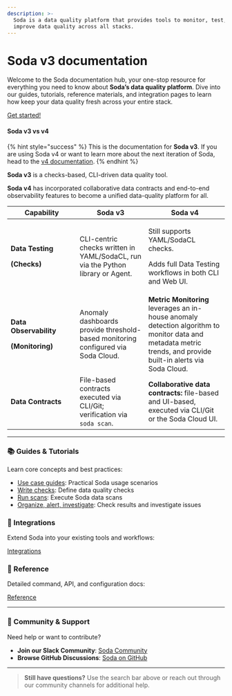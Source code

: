 ```yaml
---
description: >-
  Soda is a data quality platform that provides tools to monitor, test, and
  improve data quality across all stacks.
---
```


# Soda v3 documentation

Welcome to the Soda documentation hub, your one-stop resource for everything you need to know about **Soda’s data quality platform**. Dive into our guides, tutorials, reference materials, and integration pages to learn how keep your data quality fresh across your entire stack.

<a href="quick-start-sip/" class="button primary" data-icon="glass">Get started!</a>

#### Soda v3 vs v4

{% hint style="success" %}
This is the documentation for **Soda v3**. If you are using Soda v4 or want to learn more about the next iteration of Soda, head to the [v4 documentation](https://app.gitbook.com/o/ig9n9VJPAFRSFLtZKVB2/s/A2PmHkO5cBgeRPdiPPOG/).
{% endhint %}

**Soda v3** is a checks-based, CLI-driven data quality tool.

**Soda v4** has incorporated collaborative data contracts and end-to-end observability features to become a unified data-quality platform for all.

<table><thead><tr><th width="143.86666870117188">Capability</th><th>Soda v3</th><th>Soda v4</th></tr></thead><tbody><tr><td><p><strong>Data Testing</strong></p><p><strong>(Checks)</strong></p></td><td>CLI-centric checks written in YAML/SodaCL, run via the Python library or Agent.</td><td><p>Still supports YAML/SodaCL checks.</p><p>Adds full Data Testing workflows in both CLI and Web UI.</p></td></tr><tr><td><p><strong>Data Observability</strong></p><p><strong>(Monitoring)</strong></p></td><td>Anomaly dashboards provide threshold-based monitoring configured via Soda Cloud.</td><td><strong>Metric Monitoring</strong> leverages an in-house anomaly detection algorithm to monitor data and metadata metric trends, and provide built-in alerts via Soda Cloud.</td></tr><tr><td><strong>Data Contracts</strong></td><td>File-based contracts executed via CLI/Git; verification via <code>soda scan</code>.</td><td><strong>Collaborative data contracts:</strong> file-based and UI-based, executed via CLI/Git or the Soda Cloud UI.</td></tr></tbody></table>

***

### 📚 Guides & Tutorials

Learn core concepts and best practices:

* <a href="use-case-guides/" class="button secondary" data-icon="map">Use case guides</a>: Practical Soda usage scenarios
* <a href="soda-cl-overview/" class="button secondary" data-icon="memo-circle-check">Write checks</a>: Define data quality checks
* <a href="run-a-scan/" class="button secondary" data-icon="nfc-magnifying-glass">Run scans</a>: Execute Soda data scans
* <a href="collaborate/" class="button secondary" data-icon="magnifying-glass-waveform">Organize, alert, investigate</a>: Check results and investigate issues

### 🔌 Integrations

Extend Soda into your existing tools and workflows:

<a href="integrate-soda/" class="button secondary" data-icon="circle-nodes">Integrations</a>

### 📖 Reference

Detailed command, API, and configuration docs:

<a href="sodacl-reference/" class="button secondary" data-icon="books">Reference</a>

***

### 💬 Community & Support

Need help or want to contribute?

* **Join our Slack Community**: [Soda Community](https://soda-community.slack.com/)
* **Browse GitHub Discussions**: [Soda on GitHub](https://github.com/sodadata/soda-core)

***

> **Still have questions?** Use the search bar above or reach out through our community channels for additional help.
